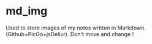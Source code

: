 # md_img
Used to store images of my notes written in Markdown. (Github+PicGo+jsDelivr). Don't move and change !
